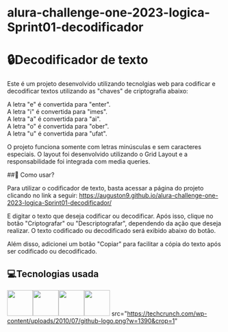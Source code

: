 # alura-challenge-one-2023-logica-Sprint01-decodificador
# :lock:Decodificador de texto

Este é um projeto desenvolvido utilizando tecnolgias web para codificar e decodificar textos utilizando as "chaves" de criptografia abaixo:

A letra "e" é convertida para "enter".  
A letra "i" é convertida para "imes".  
A letra "a" é convertida para "ai".  
A letra "o" é convertida para "ober".  
A letra "u" é convertida para "ufat".

O projeto funciona somente com letras minúsculas e sem caracteres especiais. O layout foi desenvolvido utilizando o Grid Layout e a responsabilidade foi integrada com media queries.

##:key:  Como usar?

Para utilizar o codificador de texto, basta acessar a página do projeto clicando no link a seguir:
https://auguston9.github.io/alura-challenge-one-2023-logica-Sprint01-decodificador/

E digitar o texto que deseja codificar ou decodificar. Após isso, clique no botão "Criptografar" ou "Descriptografar", dependendo da ação que deseja realizar. O texto codificado ou decodificado será exibido abaixo do botão.

Além disso, adicionei um botão "Copiar" para facilitar a cópia do texto após ser codificado ou decodificado.

##  :computer:Tecnologias usada
<img src="https://cdn.jsdelivr.net/gh/devicons/devicon/icons/html5/html5-original-wordmark.svg" width="60" height="60"/><img src="https://cdn.jsdelivr.net/gh/devicons/devicon/icons/css3/css3-original-wordmark.svg" width="60" height="60"/><img src="https://cdn.jsdelivr.net/gh/devicons/devicon/icons/javascript/javascript-original.svg" width="60" height="60"/><img src="https://cdn.jsdelivr.net/gh/devicons/devicon/icons/github/github-original.svg" width="60" height="60" color="white" />
src="https://techcrunch.com/wp-content/uploads/2010/07/github-logo.png?w=1390&crop=1"


            
          
            

          
